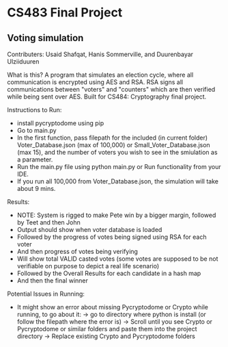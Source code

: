# CS483 Final Project
## Voting simulation
Contributers: Usaid Shafqat, Hanis Sommerville, and Duurenbayar Ulziiduuren 

What is this? 
A program that simulates an election cycle, where all communication is encrypted using AES and RSA. RSA signs all communications between "voters" and "counters" which are then verified while being sent over AES. Built for CS484: Cryptography final project. 

Instructions to Run: 
- install pycryptodome using pip
- Go to main.py
- In the first function, pass filepath for the included (in current folder) Voter_Database.json (max of 100,000) or Small_Voter_Database.json (max 15), and the number of voters you wish to see in the smiulation as a parameter. 
- Run the main.py file using python main.py or Run functionality from your IDE.
- If you run all 100,000 from Voter_Database.json, the simulation will take about 9 mins. 
 
Results: 
- NOTE: System is rigged to make Pete win by a bigger margin, followed by Teet and then John
- Output should show when voter database is loaded
- Followed by the progress of votes being signed using RSA for each voter
- And then progress of votes being verifying 
- Will show total VALID casted votes (some votes are supposed to be not verifiable on purpose to depict a real life scenario)
- Followed by the Overall Results for each candidate in a hash map 
- And then the final winner

Potential Issues in Running: 
- It might show an error about missing Pycryptodome or Crypto while running, to go about it: 
-> go to directory where python is install (or follow the filepath where the error is)
-> Scroll until you see Crypto or Pycryptodome or similar folders and paste them into the project directory 
-> Replace existing Crypto and Pycryptodome folders
